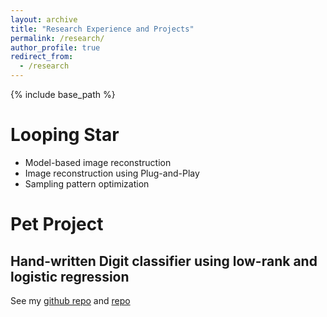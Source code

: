 ```yaml
---
layout: archive
title: "Research Experience and Projects"
permalink: /research/
author_profile: true
redirect_from:
  - /research
---
```


{% include base_path %}

Looping Star
======
* Model-based image reconstruction
* Image reconstruction using Plug-and-Play
* Sampling pattern optimization

# Pet Project

## Hand-written Digit classifier using low-rank and logistic regression

See my [github repo](https://github.com/haoweix/Classifier-for-hand-written-numbers) and [repo](https://github.com/haoweix/Hand-written-digit-classification-using-logistic-regresssion)

